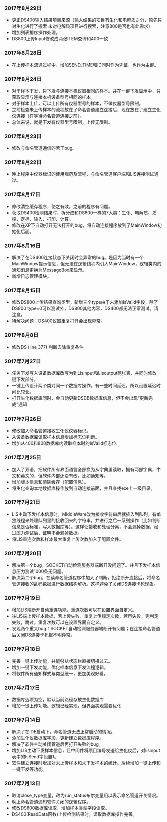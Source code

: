 ### 2017年8月29日
- 更正DS400输入结果项目来源（输入结果的项目有生化和电解质之分，原先只对生化进行了搜索 未对电解质项目进行搜索，注意800是否也有此需求）
- 增加列表排序操作处理。
- DS800上传Input修改成两张ITEM查询和400一致
### 2017年8月28日
- 在上传样本流通过程中，增加SEND_TIME和ID同时作为凭证，也作为主键。
### 2017年8月24日
- 对于样本下发，只下发与连接本机仪器相同的样本。并在一键下发显示中，只获取显示与连接本机设备型号相同的样本。
- 对于样本上传，可以上传所有仪器型号的样本，不做仪器型号限制。
- 之前检查未上传样本的流程放在了命名管道建立连接后，现在放在了建立生化仪连接（在等待命名管道连接之前）。
- 总体来说，就是下发有仪器型号限制，上传无限制。
### 2017年8月23日
- 修改与命名管道通信的若干bug。
### 2017年8月22日
- 晚上程序中仪器标识的使用规范及流程，与命名管道客户端和LIS连接测试通过。
### 2017年8月17日
- 修改清空缓存程序，使之有效。之前的程序有问题。
- 获取DS400检测结果时，拆分成和DS800一样的7大类：生化、电解质、质控、定标、输入、打印、计算。
- 修改在XP下自动打开无法打开的bug，将自动连接程序放到了MainWindow初始化后面。
### 2017年8月16日
- 解决了在DS400连接状态下关闭时会异常的bug。是因为当时有一个MainWindow提示信息，但无法在逻辑线程内引入MainWindow，逻辑类内的通知消息更换为MessageBox来显示。
- 新增日志管理模块。
### 2017年8月15日
- 修改DS800上传结果查询类型，新增三个type由于未添加IsValid字段，除了DS800 type=0可以测试外，DS800其他内容，DS400都无法正常测试。请注意。
- 待解决问题：DS400仪器重复打开会出现异常。
### 2017年8月8日
- 修改DS (line 377) 判断去除重复条件
### 2017年7月27日
- 任务下发写入设备数据库改写为到Lisinput和Lisoutput两张表，并同时修改一键下发部分。
- 一键上传设计两个类对同一个数据库操作，有一些时间延迟，所以设置延迟时间比较长。
- 打开生化数据库同时，会自动更新DSDB数据库信息，但不会出现“更新完成”通知
### 2017年7月26日
- 修改加入命名管道接收生化仪仪器标识。
- 从设备数据库读取样本信息增加标志位判断。
- 增加从400和800数据库内读取样本时的IsValid标志位.
### 2017年7月25日
- 加入了双语，把软件所有界面语言全部换为从字典里读取，拥有两部字典，中文和英文的，但软件内部还没有改，比如通知等。
- 增加版本信息和清除缓存（配置信息）。
- 将生化查询本地数据库操作放到自动连接前面，并且查找exe上一级目录。
### 2017年7月21日
- LIS主动下发样本信息时，MiddleWare改为接收字符串后就插入到队列。有单独线程来处理队列里的接收回来的字符串，并进行之后一系列操作（比如判断信息是否标准，写入数据库等）。这样让接收和处理分离，不会漏掉数据，经过压力测试后，证明不会漏掉数据。
- 将LIS重连次数和样本最大重复上传次数加入了配置文件。
### 2017年7月20日
- 解决第一个bug，SOCKET自动检测服务器端断开没问题了。并且下发样本信息压力测试1000条无问题。
- 解决第二个bug，在读命名管道程序中加入了判断，拒绝断开连接后，将命名管道接收的乱码数据进行数据结构解析。这样避免了关闭DS连接卡死现象。
### 2017年7月19日
- 增加LIS端断开自动重连功能，重连次数可以在设置界面自定义。
- 往LIS端上传样本数据，若上传失败，重复上传规定次数，若再失败，则判定失败，跳过。重复次数可以在设置界面自定义。
- 发现两个重大bug：SOCKET自动检测服务器端断开有问题；在连接命名管道后关闭DS连接卡死报不明异常。
### 2017年7月18日
- 完善一键上传功能，并能够从状态栏直接切换过去。
- 增加一键下发功能，优化样本信息下发流程逻辑。
- 将软件所有通知样式与类型统一，更加美观好看。
### 2017年7月17日
- 数据库选项为空，默认当前路径存放生化数据库
- 增加一键上传功能。逻辑已经实现，但界面美观需要优化
### 2017年7月14日
- 解决了在IDE启动下，命名管道无法正常启动的情况。
- 添加生化仪数据库字段，更新建立数据库程序。
- 解决了软件主动关闭管道后再打开失败的bug。
- 增加LIS主动下发样本信息，且中间件将项目编号发送给生化仪后，对lisinput表中的IsSend字段置1。
- 软件建立连接时增加对未上传样本和未下发样本的统计。后续增加一键上传和一键下发等功能。
### 2017年7月13日
- 取消close_type变量，改为run_status布尔变量用以表示命名管道开关情况。
- 晚上命名管道通知软件关闭的逻辑程序。
- 修改DS800数据库读取，增加样本类型字段读取。
- DS400(ReadData函数)上传检测结果时，读取数据库操作完善。
